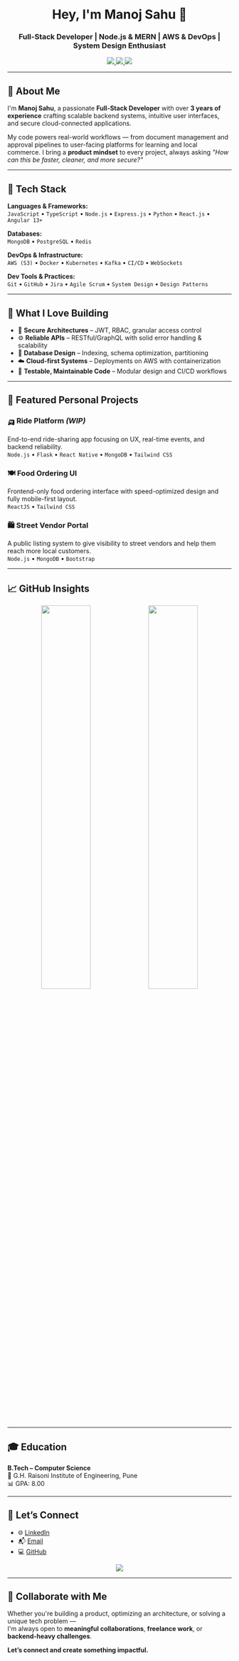 <h1 align="center">Hey, I'm Manoj Sahu 👋</h1>
<h3 align="center">Full-Stack Developer | Node.js & MERN | AWS & DevOps | System Design Enthusiast</h3>

<p align="center">
  <a href="https://www.linkedin.com/in/manojsahu-sde/" target="_blank">
    <img src="https://img.shields.io/badge/LinkedIn-blue?logo=linkedin&style=flat-square" />
  </a>
  <a href="mailto:mnojs413@gmail.com">
    <img src="https://img.shields.io/badge/Email-D14836?logo=gmail&logoColor=white&style=flat-square" />
  </a>
  <a href="https://github.com/MnojS">
    <img src="https://img.shields.io/badge/GitHub-100000?logo=github&style=flat-square" />
  </a>
</p>

---

## 💼 About Me

I'm **Manoj Sahu**, a passionate **Full-Stack Developer** with over **3 years of experience** crafting scalable backend systems, intuitive user interfaces, and secure cloud-connected applications.

My code powers real-world workflows — from document management and approval pipelines to user-facing platforms for learning and local commerce. I bring a **product mindset** to every project, always asking *"How can this be faster, cleaner, and more secure?"*

---

## 🔧 Tech Stack

**Languages & Frameworks:**  
`JavaScript` • `TypeScript` • `Node.js` • `Express.js` • `Python` • `React.js` • `Angular 13+`

**Databases:**  
`MongoDB` • `PostgreSQL` • `Redis`

**DevOps & Infrastructure:**  
`AWS (S3)` • `Docker` • `Kubernetes` • `Kafka` • `CI/CD` • `WebSockets`

**Dev Tools & Practices:**  
`Git` • `GitHub` • `Jira` • `Agile Scrum` • `System Design` • `Design Patterns`

---

## 🧠 What I Love Building

- 🔐 **Secure Architectures** – JWT, RBAC, granular access control
- ⚙️ **Reliable APIs** – RESTful/GraphQL with solid error handling & scalability
- 🧱 **Database Design** – Indexing, schema optimization, partitioning
- ☁️ **Cloud-first Systems** – Deployments on AWS with containerization
- 🧪 **Testable, Maintainable Code** – Modular design and CI/CD workflows

---

## 🌟 Featured Personal Projects

### 🛺 Ride Platform *(WIP)*  
End-to-end ride-sharing app focusing on UX, real-time events, and backend reliability.  
`Node.js` • `Flask` • `React Native` • `MongoDB` • `Tailwind CSS`

### 🍽️ Food Ordering UI  
Frontend-only food ordering interface with speed-optimized design and fully mobile-first layout.  
`ReactJS` • `Tailwind CSS`

### 🛍️ Street Vendor Portal  
A public listing system to give visibility to street vendors and help them reach more local customers.  
`Node.js` • `MongoDB` • `Bootstrap`

---

## 📈 GitHub Insights

<p align="center">
  <img src="https://github-readme-stats.vercel.app/api?username=MnojS&show_icons=true&theme=tokyonight&hide_border=true" width="47%" />
  <img src="https://github-readme-stats.vercel.app/api/top-langs/?username=MnojS&layout=compact&hide=php,perl&theme=tokyonight&hide_border=true" width="47%" />
</p>

---

## 🎓 Education

**B.Tech – Computer Science**  
📍 G.H. Raisoni Institute of Engineering, Pune  
📊 GPA: 8.00

---

## 🔗 Let’s Connect

- 🌐 [LinkedIn](https://www.linkedin.com/in/manojsahu-sde/)  
- 📬 [Email](mailto:mnojs413@gmail.com)  
- 💻 [GitHub](https://github.com/MnojS)

<p align="center">
  <img src="https://profile-counter.glitch.me/MnojS/count.svg" />
</p>

---

## 🤝 Collaborate with Me

Whether you're building a product, optimizing an architecture, or solving a unique tech problem —  
I'm always open to **meaningful collaborations**, **freelance work**, or **backend-heavy challenges**.

**Let’s connect and create something impactful.**
